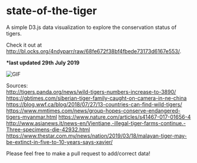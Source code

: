 # state-of-the-tiger
A simple D3.js data visualization to explore the conservation status of tigers.

Check it out at
http://bl.ocks.org/4ndyparr/raw/68fe672f38bf4fbede73173d6167e553/.

**\*last updated 29th July 2019**

![GIF](https://github.com/4ndyparr/state-of-the-tiger/blob/master/sample.gif)



Sources:  
http://tigers.panda.org/news/wild-tigers-numbers-increase-to-3890/
https://gbtimes.com/siberian-tiger-family-caught-on-camera-in-ne-china
https://blog.wwf.ca/blog/2018/07/27/13-countries-can-find-wild-tigers/
https://www.mmtimes.com/news/group-hopes-conserve-endangered-tigers-myanmar.html
https://www.nature.com/articles/s41467-017-01656-4
http://www.asianews.it/news-en/Vientiane,-illegal-tiger-farms-continue.-Three-specimens-die-42932.html
https://www.thestar.com.my/news/nation/2019/03/18/malayan-tiger-may-be-extinct-in-five-to-10-years-says-xavier/  
  
Please feel free to make a pull request to add/correct data!
